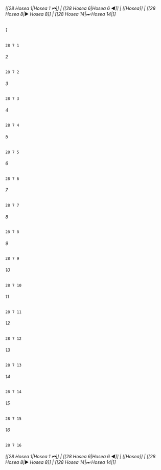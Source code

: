 
###### [[28 Hosea 1|Hosea 1 ⏮]] | [[28 Hosea 6|Hosea 6 ◀]] | [[Hosea]] | [[28 Hosea 8|▶ Hosea 8]] | [[28 Hosea 14|⏭ Hosea 14|]]

###### 1
``` verse
28 7 1 
```
###### 2
``` verse
28 7 2 
```
###### 3
``` verse
28 7 3 
```
###### 4
``` verse
28 7 4 
```
###### 5
``` verse
28 7 5 
```
###### 6
``` verse
28 7 6 
```
###### 7
``` verse
28 7 7 
```
###### 8
``` verse
28 7 8 
```
###### 9
``` verse
28 7 9 
```
###### 10
``` verse
28 7 10 
```
###### 11
``` verse
28 7 11 
```
###### 12
``` verse
28 7 12 
```
###### 13
``` verse
28 7 13 
```
###### 14
``` verse
28 7 14 
```
###### 15
``` verse
28 7 15 
```
###### 16
``` verse
28 7 16 
```

###### [[28 Hosea 1|Hosea 1 ⏮]] | [[28 Hosea 6|Hosea 6 ◀]] | [[Hosea]] | [[28 Hosea 8|▶ Hosea 8]] | [[28 Hosea 14|⏭ Hosea 14|]]

